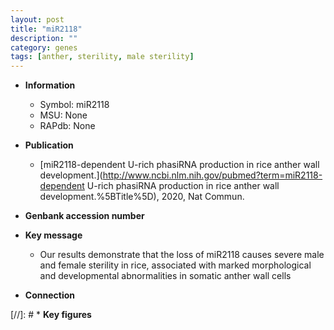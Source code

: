 ```yaml
---
layout: post
title: "miR2118"
description: ""
category: genes
tags: [anther, sterility, male sterility]
---
```


* **Information**  
    + Symbol: miR2118  
    + MSU: None  
    + RAPdb: None  

* **Publication**  
    + [miR2118-dependent U-rich phasiRNA production in rice anther wall development.](http://www.ncbi.nlm.nih.gov/pubmed?term=miR2118-dependent U-rich phasiRNA production in rice anther wall development.%5BTitle%5D), 2020, Nat Commun.

* **Genbank accession number**  

* **Key message**  
    + Our results demonstrate that the loss of miR2118 causes severe male and female sterility in rice, associated with marked morphological and developmental abnormalities in somatic anther wall cells

* **Connection**  

[//]: # * **Key figures**  


